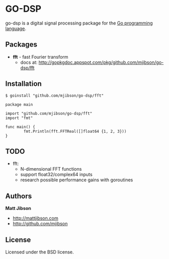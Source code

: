 # GO-DSP

go-dsp is a digital signal processing package for the [Go programming language](http://golang.org).

## Packages

* **fft** - fast Fourier transform
  * docs at: http://gopkgdoc.appspot.com/pkg/github.com/mjibson/go-dsp/fft

## Installation

```$ goinstall "github.com/mjibson/go-dsp/fft"```

```
package main

import "github.com/mjibson/go-dsp/fft"
import "fmt"

func main() {
        fmt.Println(fft.FFTReal([]float64 {1, 2, 3}))
}
```

## TODO

* fft:
  * N-dimensional FFT functions
  * support float32/complex64 inputs
  * research possible performance gains with goroutines

## Authors

**Matt Jibson**

* http://mattjibson.com
* http://github.com/mjibson

## License

Licensed under the BSD license.
